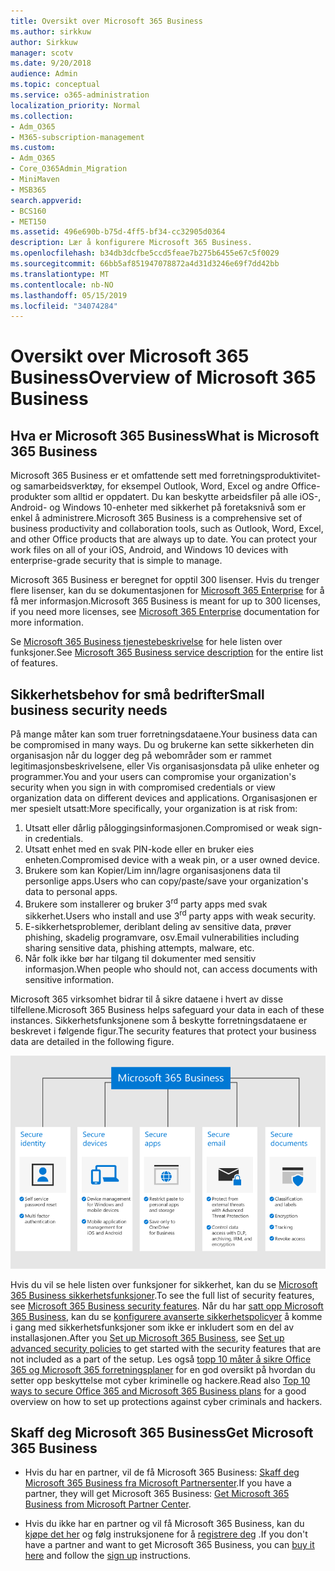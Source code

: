 ```yaml
---
title: Oversikt over Microsoft 365 Business
ms.author: sirkkuw
author: Sirkkuw
manager: scotv
ms.date: 9/20/2018
audience: Admin
ms.topic: conceptual
ms.service: o365-administration
localization_priority: Normal
ms.collection:
- Adm_O365
- M365-subscription-management
ms.custom:
- Adm_O365
- Core_O365Admin_Migration
- MiniMaven
- MSB365
search.appverid:
- BCS160
- MET150
ms.assetid: 496e690b-b75d-4ff5-bf34-cc32905d0364
description: Lær å konfigurere Microsoft 365 Business.
ms.openlocfilehash: b34db3dcfbe5ccd5feae7b275b6455e67c5f0029
ms.sourcegitcommit: 66bb5af851947078872a4d31d3246e69f7dd42bb
ms.translationtype: MT
ms.contentlocale: nb-NO
ms.lasthandoff: 05/15/2019
ms.locfileid: "34074284"
---
```

# <a name="overview-of-microsoft-365-business"></a><span data-ttu-id="2620c-103">Oversikt over Microsoft 365 Business</span><span class="sxs-lookup"><span data-stu-id="2620c-103">Overview of Microsoft 365 Business</span></span>

## <a name="what-is-microsoft-365-business"></a><span data-ttu-id="2620c-104">Hva er Microsoft 365 Business</span><span class="sxs-lookup"><span data-stu-id="2620c-104">What is Microsoft 365 Business</span></span>

<span data-ttu-id="2620c-p101">Microsoft 365 Business er et omfattende sett med forretningsproduktivitet- og samarbeidsverktøy, for eksempel Outlook, Word, Excel og andre Office-produkter som alltid er oppdatert. Du kan beskytte arbeidsfiler på alle iOS-, Android- og Windows 10-enheter med sikkerhet på foretaksnivå som er enkel å administrere.</span><span class="sxs-lookup"><span data-stu-id="2620c-p101">Microsoft 365 Business is a comprehensive set of business productivity and collaboration tools, such as Outlook, Word, Excel, and other Office products that are always up to date. You can protect your work files on all of your iOS, Android, and Windows 10 devices with enterprise-grade security that is simple to manage.</span></span>
  
<span data-ttu-id="2620c-107">Microsoft 365 Business er beregnet for opptil 300 lisenser. Hvis du trenger flere lisenser, kan du se dokumentasjonen for [Microsoft 365 Enterprise](https://go.microsoft.com/fwlink/p/?linkid=860986) for å få mer informasjon.</span><span class="sxs-lookup"><span data-stu-id="2620c-107">Microsoft 365 Business is meant for up to 300 licenses, if you need more licenses, see [Microsoft 365 Enterprise](https://go.microsoft.com/fwlink/p/?linkid=860986) documentation for more information.</span></span>

<span data-ttu-id="2620c-108">Se [Microsoft 365 Business tjenestebeskrivelse](https://docs.microsoft.com/office365/servicedescriptions/microsoft-365-business-service-description) for hele listen over funksjoner.</span><span class="sxs-lookup"><span data-stu-id="2620c-108">See [Microsoft 365 Business service description](https://docs.microsoft.com/office365/servicedescriptions/microsoft-365-business-service-description) for the entire list of features.</span></span>
  
## <a name="small-business-security-needs"></a><span data-ttu-id="2620c-109">Sikkerhetsbehov for små bedrifter</span><span class="sxs-lookup"><span data-stu-id="2620c-109">Small business security needs</span></span>

<span data-ttu-id="2620c-110">På mange måter kan som truer forretningsdataene.</span><span class="sxs-lookup"><span data-stu-id="2620c-110">Your business data can be compromised in many ways.</span></span> <span data-ttu-id="2620c-111">Du og brukerne kan sette sikkerheten din organisasjon når du logger deg på webområder som er rammet legitimasjonsbeskrivelsene, eller Vis organisasjonsdata på ulike enheter og programmer.</span><span class="sxs-lookup"><span data-stu-id="2620c-111">You and your users can compromise your organization's security when you sign in with compromised credentials or view organization data on different devices and applications.</span></span> <span data-ttu-id="2620c-112">Organisasjonen er mer spesielt utsatt:</span><span class="sxs-lookup"><span data-stu-id="2620c-112">More specifically, your organization is at risk from:</span></span>

1. <span data-ttu-id="2620c-113">Utsatt eller dårlig påloggingsinformasjonen.</span><span class="sxs-lookup"><span data-stu-id="2620c-113">Compromised or weak sign-in credentials.</span></span>
2. <span data-ttu-id="2620c-114">Utsatt enhet med en svak PIN-kode eller en bruker eies enheten.</span><span class="sxs-lookup"><span data-stu-id="2620c-114">Compromised device with a weak pin, or a user owned device.</span></span>
3. <span data-ttu-id="2620c-115">Brukere som kan Kopier/Lim inn/lagre organisasjonens data til personlige apps.</span><span class="sxs-lookup"><span data-stu-id="2620c-115">Users who can copy/paste/save your organization's data to personal apps.</span></span>
4. <span data-ttu-id="2620c-116">Brukere som installerer og bruker 3<sup>rd</sup> party apps med svak sikkerhet.</span><span class="sxs-lookup"><span data-stu-id="2620c-116">Users who install and use 3<sup>rd</sup> party apps with weak security.</span></span>
5. <span data-ttu-id="2620c-117">E-sikkerhetsproblemer, deriblant deling av sensitive data, prøver phishing, skadelig programvare, osv.</span><span class="sxs-lookup"><span data-stu-id="2620c-117">Email vulnerabilities including sharing sensitive data, phishing attempts, malware, etc.</span></span>
6. <span data-ttu-id="2620c-118">Når folk ikke bør har tilgang til dokumenter med sensitiv informasjon.</span><span class="sxs-lookup"><span data-stu-id="2620c-118">When people who should not, can access documents with sensitive information.</span></span>

<span data-ttu-id="2620c-119">Microsoft 365 virksomhet bidrar til å sikre dataene i hvert av disse tilfellene.</span><span class="sxs-lookup"><span data-stu-id="2620c-119">Microsoft 365 Business helps safeguard your data in each of these instances.</span></span> <span data-ttu-id="2620c-120">Sikkerhetsfunksjonene som å beskytte forretningsdataene er beskrevet i følgende figur.</span><span class="sxs-lookup"><span data-stu-id="2620c-120">The security features that protect your business data are detailed in the following figure.</span></span>

![Figur som viser hvordan M365B beskytter din virksomhet.](media/m365businessvalueadd.png)

<span data-ttu-id="2620c-122">Hvis du vil se hele listen over funksjoner for sikkerhet, kan du se [Microsoft 365 Business sikkerhetsfunksjoner](security-features.md).</span><span class="sxs-lookup"><span data-stu-id="2620c-122">To see the full list of security features, see [Microsoft 365 Business security features](security-features.md).</span></span> <span data-ttu-id="2620c-123">Når du har [satt opp Microsoft 365 Business](set-up.md), kan du se [konfigurere avanserte sikkerhetspolicyer](set-up-advanced-security.md) å komme i gang med sikkerhetsfunksjoner som ikke er inkludert som en del av installasjonen.</span><span class="sxs-lookup"><span data-stu-id="2620c-123">After you [Set up Microsoft 365 Business](set-up.md), see [Set up advanced security policies](set-up-advanced-security.md) to get started with the security features that are not included as a part of the setup.</span></span> <span data-ttu-id="2620c-124">Les også [topp 10 måter å sikre Office 365 og Microsoft 365 forretningsplaner](https://docs.microsoft.com/office365/admin/security-and-compliance/secure-your-business-data) for en god oversikt på hvordan du setter opp beskyttelse mot cyber kriminelle og hackere.</span><span class="sxs-lookup"><span data-stu-id="2620c-124">Read also [Top 10 ways to secure Office 365 and Microsoft 365 Business plans](https://docs.microsoft.com/office365/admin/security-and-compliance/secure-your-business-data) for a good overview on how to set up protections against cyber criminals and hackers.</span></span>

## <a name="get-microsoft-365-business"></a><span data-ttu-id="2620c-125">Skaff deg Microsoft 365 Business</span><span class="sxs-lookup"><span data-stu-id="2620c-125">Get Microsoft 365 Business</span></span>

- <span data-ttu-id="2620c-126">Hvis du har en partner, vil de få Microsoft 365 Business: [Skaff deg Microsoft 365 Business fra Microsoft Partnersenter](get-microsoft-365-business.md#get-microsoft-365-business-from-microsoft-partner-center).</span><span class="sxs-lookup"><span data-stu-id="2620c-126">If you have a partner, they will get Microsoft 365 Business: [Get Microsoft 365 Business from Microsoft Partner Center](get-microsoft-365-business.md#get-microsoft-365-business-from-microsoft-partner-center).</span></span>

- <span data-ttu-id="2620c-127">Hvis du ikke har en partner og vil få Microsoft 365 Business, kan du [kjøpe det her](https://www.microsoft.com/microsoft-365/business) og følg instruksjonene for å [registrere deg](sign-up.md) .</span><span class="sxs-lookup"><span data-stu-id="2620c-127">If you don't have a partner and want to get Microsoft 365 Business, you can [buy it here](https://www.microsoft.com/microsoft-365/business) and follow the [sign up](sign-up.md) instructions.</span></span>
